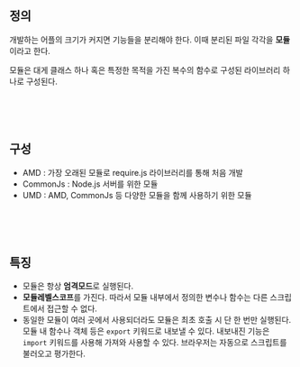 ## 정의

개발하는 어플의 크기가 커지면 기능들을 분리해야 한다.
이때 분리된 파일 각각을 **모듈**이라고 한다.

모듈은 대게 클래스 하나 혹은 특정한 목적을 가진 복수의 함수로 구성된 라이브러리 하나로 구성된다.

<br/><br/><br/>

## 구성

- AMD : 가장 오래된 모듈로 require.js 라이브러리를 통해 처음 개발
- CommonJs : Node.js 서버를 위한 모듈
- UMD : AMD, CommonJs 등 다양한 모듈을 함께 사용하기 위한 모듈

<br/><br/><br/>

## 특징

- 모듈은 항상 **엄격모드**로 실행된다.
- **모듈레벨스코프**를 가진다. 따라서 모듈 내부에서 정의한 변수나 함수는 다른 스크립트에서 접근할 수 없다.
- 동일한 모듈이 여러 곳에서 사용되더라도 모듈은 최초 호출 시 단 한 번만 실행된다.
  <br/>
  모듈 내 함수나 객체 등은 `export` 키워드로 내보낼 수 있다. 내보내진 기능은 `import` 키워드를 사용해 가져와 사용할 수 있다.
  브라우저는 자동으로 스크립트를 불러오고 평가한다.
